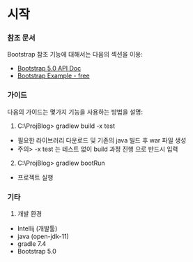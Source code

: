 # 시작

### 참조 문서

Bootstrap 참조 기능에 대해서는 다음의 섹션을 이용:

* [Bootstrap 5.0 API Doc](https://getbootstrap.com/docs/5.0/getting-started/introduction/)
* [Bootstrap Example - free](https://startbootstrap.com/?showPro=false&showAngular=false)

### 가이드

다음의 가이드는 몇가지 기능을 사용하는 방법을 설명:

1. C:\ProjBlog> gradlew build -x test
  - 필요한 라이브러리 다운로드 및 기존의 java 빌드 후 war 파일 생성
  - 주의> -x test 는 테스트 없이 build 과정 진행 으로 반드시 입력
2. C:\ProjBlog> gradlew bootRun 
  - 프로젝트 실행
  
 

### 기타

1. 개발 환경
  - Intellij (개발툴) 
  - java (open-jdk-11)
  - gradle 7.4
  - Bootstrap 5.0
